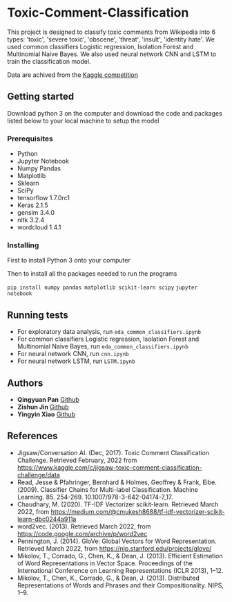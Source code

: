 # Toxic-Comment-Classification

This project is designed to classify toxic comments from Wikipedia into 6 types: 'toxic', 'severe toxic', 'obscene', 'threat', 'insult', 'identity hate'. We used common classifiers Logistic regression, Isolation Forest and Multinomial Naive Bayes. We also used neural network CNN and LSTM to train the classification model.

Data are achived from the [Kaggle competition](https://www.kaggle.com/c/jigsaw-toxic-comment-classification-challenge/data)

## Getting started

Download python 3 on the computer and download the code and packages listed below to your local machine to setup the model

### Prerequisites

- Python 
- Jupyter Notebook 
- Numpy Pandas 
- Matplotlib 
- Sklearn
- SciPy
- tensorflow 1.7.0rc1
- Keras 2.1.5
- gensim 3.4.0
- nltk 3.2.4
- wordcloud 1.4.1

### Installing

First to install Python 3 onto your computer 

Then to install all the packages needed to run the programs

`pip install numpy pandas matplotlib scikit-learn scipy`
`jupyter notebook` 


## Running tests

- For exploratory data analysis, run `eda_common_classifiers.ipynb`
- For common classifiers Logistic regression, Isolation Forest and Multinomial Naive Bayes, run `eda_common_classifiers.ipynb`
- For neural network CNN, run `cnn.ipynb`
- For neural network LSTM, run `LSTM.ipynb`

## Authors

* **Qingyuan Pan** [Github](https://github.com/panqingyuan)
* **Zishun Jin** [Github](https://github.com/354352231)
* **Yingyin Xiao** [Github](https://github.com/carmelbythesea)

## References

- Jigsaw/Conversation AI. (Dec, 2017). Toxic Comment Classification Challenge. Retrieved February, 2022 from https://www.kaggle.com/c/jigsaw-toxic-comment-classification-challenge/data
- Read, Jesse & Pfahringer, Bernhard & Holmes, Geoffrey & Frank, Eibe. (2009). Classifier Chains for Multi-label Classification. Machine Learning. 85. 254-269. 10.1007/978-3-642-04174-7_17. 
- Chaudhary, M. (2020). TF-IDF Vectorizer scikit-learn. Retrieved March 2022, from https://medium.com/@cmukesh8688/tf-idf-vectorizer-scikit-learn-dbc0244a911a
- word2vec. (2013). Retrieved March 2022, from https://code.google.com/archive/p/word2vec
- Pennington, J. (2014). GloVe: Global Vectors for Word Representation. Retrieved March 2022, from https://nlp.stanford.edu/projects/glove/
- Mikolov, T., Corrado, G., Chen, K., & Dean, J. (2013). Efficient Estimation of Word Representations in Vector Space. Proceedings of the International Conference on Learning Representations (ICLR 2013), 1–12.
- Mikolov, T., Chen, K., Corrado, G., & Dean, J. (2013). Distributed Representations of Words and Phrases and their Compositionality. NIPS, 1–9.
